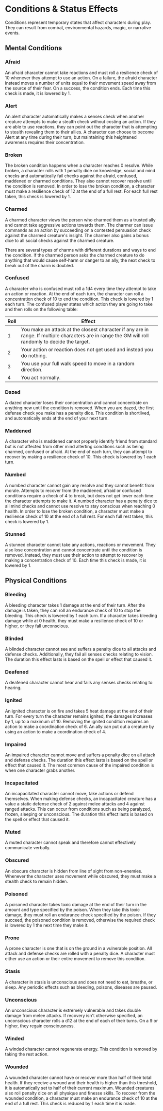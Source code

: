 # Conditions & Status Effects

Conditions represent temporary states that affect characters during play. They can result from combat, environmental hazards, magic, or narrative events.

## Mental Conditions
<div class="triangle-line"></div>

### Afraid
An afraid character cannot take reactions and must roll a resilience check of 10 whenever they attempt to use an action. On a failure, the afraid character instead moves a number of units equal to their movement speed away from the source of their fear. On a success, the condition ends. Each time this check is made, it is lowered by 1.

### Alert
An alert character automatically makes a senses check when another creature attempts to make a stealth check without costing an action. If they are able to use reactions, they can point out the character that is attempting to stealth revealing them to their allies. A character can choose to become Alert at any time during their turn, but maintaining this heightened awareness requires their concentration.

### Broken
The broken condition happens when a character reaches 0 resolve. While broken, a character rolls with 1 penalty dice on knowledge, social and mind checks and automatically fail checks against the afraid, confused, maddened or charmed conditions. They also cannot recover resolve until the condition is removed. In order to lose the broken condition, a character must make a resilience check of 12 at the end of a full rest. For each full rest taken, this check is lowered by 1.

### Charmed
A charmed character views the person who charmed them as a trusted ally and cannot take aggressive actions towards them. The charmer can issue commands as an action by succeeding on a contested persuasion check against the charmed creature's insight. The charmer also gains a bonus dice to all social checks against the charmed creature.

There are several types of charms with different durations and ways to end the condition. If the charmed person asks the charmed creature to do anything that would cause self-harm or danger to an ally, the next check to break out of the charm is doubled.

### Confused
A character who is confused must roll a 1d4 every time they attempt to take an action or reaction. At the end of each turn, the character can roll a concentration check of 10 to end the condition. This check is lowered by 1 each turn. The confused player states which action they are going to take and then rolls on the following table:

| Roll | Effect |
|------|--------|
| 1 | You make an attack at the closest character if any are in range. If multiple characters are in range the GM will roll randomly to decide the target. |
| 2 | Your action or reaction does not get used and instead you do nothing. |
| 3 | You use your full walk speed to move in a random direction. |
| 4 | You act normally. |

### Dazed
A dazed character loses their concentration and cannot concentrate on anything new until the condition is removed. When you are dazed, the first defense check you make has a penalty dice. This condition is shortlived, and automatically ends at the end of your next turn.

### Maddened
A character who is maddened cannot properly identify friend from standard but is not affected from other mind alterting conditions such as being charmed, confused or afraid. At the end of each turn, they can attempt to recover by making a resilience check of 10. This check is lowered by 1 each turn.

### Numbed
A numbed character cannot gain any resolve and they cannot benefit from morale. Attempts to recover from the maddened, afraid or confused conditions require a check of 4 to break, but does not get lower each time the character attempts to make it. A numbed character has a penalty dice to all mind checks and cannot use resolve to stay conscious when reaching 0 health. In order to lose the broken condition, a character must make a resilience check of 10 at the end of a full rest. For each full rest taken, this check is lowered by 1.

### Stunned
A stunned character cannot take any actions, reactions or movement. They also lose concentration and cannot concentrate until the condition is removed. Instead, they must use their action to attempt to recover by making a concentration check of 10. Each time this check is made, it is lowered by 1. 

## Physical Conditions
<div class="triangle-line"></div>

### Bleeding
A bleeding character takes 1 damage at the end of their turn. After the damage is taken, they can roll an endurance check of 10 to stop the bleeding. This check is lowered by 1 each turn. If a character takes bleeding damage while at 0 health, they must make a resilience check of 10 or higher, or they fall unconscious.

### Blinded
A blinded character cannot see and suffers a penalty dice to all attacks and defense checks. Additionally, they fail all senses checks relating to vision. The duration this effect lasts is based on the spell or effect that caused it.

### Deafened
A deafened character cannot hear and fails any senses checks relating to hearing.

### Ignited
An ignited character is on fire and takes 5 heat damage at the end of their turn. For every turn the character remains ignited, the damages increases by 1, up to a maximum of 10. Removing the ignited condition requires an action to make a coordination check of 6. An ally can put out a creature by using an action to make a coordination check of 4.

### Impaired
An impaired character cannot move and suffers a penalty dice on all attack and defense checks. The duration this effect lasts is based on the spell or effect that caused it. The most common cause of the impaired condition is when one character grabs another.

### Incapacitated
An incapacitated character cannot move, take actions or defend themselves. When making defense checks, an incapacitated creature has a value a static defense check of 2 against melee attacks and 4 against ranged attacks. This can occur from conditions such as being paralyzed, frozen, sleeping or unconscious. The duration this effect lasts is based on the spell or effect that caused it.

### Muted
A muted character cannot speak and therefore cannot effectively communicate verbally.

### Obscured
An obscure character is hidden from line of sight from non-enemies. Whenever the character uses movement while obscured, they must make a stealth check to remain hidden.

### Poisoned
A poisoned character takes toxic damage at the end of their turn in the amount and type specified by the poison. When they take this toxic damage, they must roll an endurance check specified by the poison. If they succeed, the poisoned condition is removed, otherwise the required check is lowered by 1 the next time they make it.

### Prone
A prone character is one that is on the ground in a vulnerable position. All attack and defense checks are rolled with a penalty dice. A character must either use an action or their entire movement to remove this condition.

### Stasis 
A character in stasis is unconscious and does not need to eat, breathe, or sleep. Any periodic effects such as bleeding, poisons, diseases are paused.

### Unconscious
An unconscious character is extremely vulnerable and takes double damage from melee attacks. If recovery isn't otherwise specified, an unconscious character rolls a d12 at the end of each of their turns. On a 9 or higher, they regain consciousness.

### Winded
A winded character cannot regenerate energy. This condition is removed by taking the rest action.

### Wounded
A wounded character cannot have or recover more than half of their total health. If they receive a wound and their health is higher than this threshold, it is automatically set to half of their current maximum. Wounded creatures also roll penalty dice on all physique and finesse skills. To recover from the wounded condition, a character must make an endurance check of 10 at the end of a full rest. This check is reduced by 1 each time it is made.  

